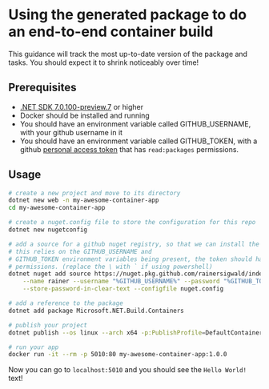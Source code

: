 # Using the generated package to do an end-to-end container build

This guidance will track the most up-to-date version of the package and tasks.
You should expect it to shrink noticeably over time!

## Prerequisites

* [.NET SDK 7.0.100-preview.7](https://dotnet.microsoft.com/download/dotnet/7.0) or higher
* Docker should be installed and running
* You should have an environment variable called GITHUB_USERNAME, with your github username in it
* You should have an environment variable called GITHUB_TOKEN, with a github [personal access token](https://docs.github.com/en/authentication/keeping-your-account-and-data-secure/creating-a-personal-access-token) that has `read:packages` permissions.


## Usage

```bash
# create a new project and move to its directory
dotnet new web -n my-awesome-container-app
cd my-awesome-container-app

# create a nuget.config file to store the configuration for this repo
dotnet new nugetconfig

# add a source for a github nuget registry, so that we can install the package.
# this relies on the GITHUB_USERNAME and
# GITHUB_TOKEN environment variables being present, the token should have 'read:packages'
# permissions. (replace the \ with ` if using powershell)
dotnet nuget add source https://nuget.pkg.github.com/rainersigwald/index.json \
    --name rainer --username "%GITHUB_USERNAME%" --password "%GITHUB_TOKEN%" \
    --store-password-in-clear-text --configfile nuget.config

# add a reference to the package
dotnet add package Microsoft.NET.Build.Containers

# publish your project
dotnet publish --os linux --arch x64 -p:PublishProfile=DefaultContainer

# run your app
docker run -it --rm -p 5010:80 my-awesome-container-app:1.0.0
```

Now you can go to `localhost:5010` and you should see the `Hello World!` text!

